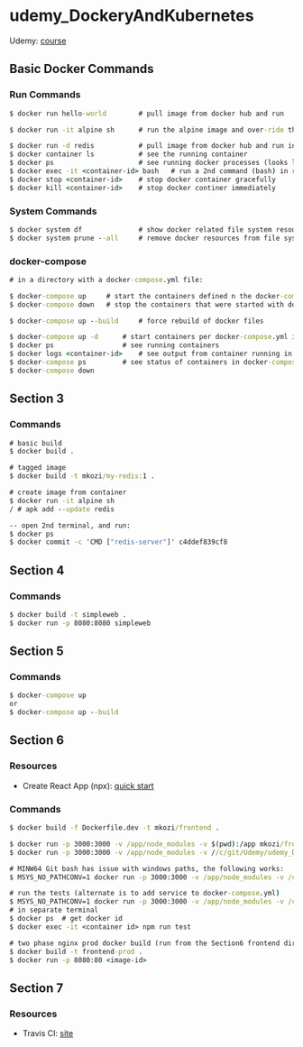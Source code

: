 # udemy_DockeryAndKubernetes

Udemy: [course](https://www.udemy.com/course/docker-and-kubernetes-the-complete-guide/)

## Basic Docker Commands

### Run Commands

```cmd
$ docker run hello-world        # pull image from docker hub and run

$ docker run -it alpine sh      # run the alpine image and over-ride the default command with 'sh'

$ docker run -d redis           # pull image from docker hub and run in the background
$ docker container ls           # see the running container
$ docker ps                     # see running docker processes (looks like docker container ls)
$ docker exec -it <container-id> bash   # run a 2nd command (bash) in running container
$ docker stop <container-id>    # stop docker container gracefully
$ docker kill <container-id>    # stop docker continer immediately
```

### System Commands

```cmd
$ docker system df              # show docker related file system resources
$ docker system prune --all     # remove docker resources from file system
```

### docker-compose

```cmd
# in a directory with a docker-compose.yml file:

$ docker-compose up     # start the containers defined n the docker-compose.yml file
$ docker-compose down   # stop the containers that were started with docker-compose up

$ docker-compose up --build     # force rebuild of docker files

$ docker-compose up -d      # start containers per docker-compose.yml in the background
$ docker ps                 # see running containers
$ docker logs <container-id>    # see output from container running in background
$ docker-compose ps         # see status of containers in docker-compose file
$ docker-compose down
```

## Section 3

### Commands

```cmd
# basic build
$ docker build .

# tagged image
$ docker build -t mkozi/my-redis:1 .

# create image from container
$ docker run -it alpine sh
/ # apk add --update redis

-- open 2nd terminal, and run:
$ docker ps
$ docker commit -c 'CMD ["redis-server"]' c4ddef839cf8
```

## Section 4

### Commands

```cmd
$ docker build -t simpleweb .
$ docker run -p 8080:8080 simpleweb
```

## Section 5

### Commands

```cmd
$ docker-compose up
or
$ docker-compose up --build
```

## Section 6

### Resources
* Create React App (npx): [quick start](https://create-react-app.dev/docs/getting-started/#quick-start)

### Commands
```cmd
$ docker build -f Dockerfile.dev -t mkozi/frontend .

$ docker run -p 3000:3000 -v /app/node_modules -v $(pwd):/app mkozi/frontend
$ docker run -p 3000:3000 -v /app/node_modules -v //c/git/Udemy/udemy_DockeryAndKubernetes/my-code/Section6-workflow/frontend:/app mkozi/frontend

# MINW64 Git bash has issue with windows paths, the following works:
$ MSYS_NO_PATHCONV=1 docker run -p 3000:3000 -v /app/node_modules -v /c/git/Udemy/udemy_DockeryAndKubernetes/my-code/Section6-workflow/frontend:/app mkozi/frontend

# run the tests (alternate is to add service to docker-compose.yml)
$ MSYS_NO_PATHCONV=1 docker run -p 3000:3000 -v /app/node_modules -v /c/git/Udemy/udemy_DockeryAndKubernetes/my-code/Section6-workflow/frontend:/app mkozi/frontend
# in separate terminal
$ docker ps  # get docker id
$ docker exec -it <container id> npm run test

# two phase nginx prod docker build (run from the Section6 frontend directory)
$ docker build -t frontend-prod .
$ docker run -p 8080:80 <image-id>
```
## Section 7

### Resources
* Travis CI: [site](https://travis-ci.org/)